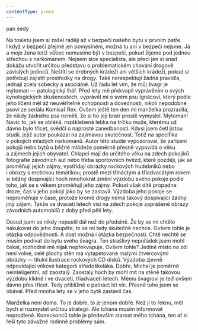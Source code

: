 ```yaml
---
contentType: prose
---
```


<section>

pan šedý

Na toaletu jsem si zašel raději až v bezpečí našeho bytu v prvním patře. I když v bezpečí zřejmě jen pomyslném, možná tu ani v bezpečí nejsme. Já a moje žena totiž vůbec nemusíme být v bezpečí, pokud žijeme pod jednou střechou s narkomanem. Nejsem sice specialista, ale přeci jen si snad dokážu utvořit určitou představu o problematickém chování drogově závislých jedinců. Neštítí se drobných krádeží ani větších krádeží, pokud si potřebují zajistit prostředky na drogy. Také nerespektují žádná pravidla, jednají zcela sobecky a asociálně. Už řadu let vím, že můj švagr je mýtoman — patologický lhář. Před lety mě překvapil vyprávěním o svých kynologických zkušenostech, vyprávěl mi o svém psu Ignácovi, který podle jeho líčení měl až neuvěřitelné schopnosti a dovednosti, nikoli nepodobné psovi ze seriálu Komisař Rex. Ovšem ještě ten den mi manželka prozradila, že nikdy žádného psa neměli, že si ho její bratr prostě vymyslel. Mýtoman! Navíc to, jak se obléká, rozšklebená lebka na tričku muže, kterému už dávno bylo třicet, svědčí o naprosté zanedbanosti. Kdysi jsem četl jistou studii, jejíž autor poukázal na zajímavou skutečnost. Totiž na specifika v pokojích mladých narkomanů. Autor této studie vypozoroval, že zařízení pokojů nebo bytů u běžné mládeže poměrně přesně vypovídá o věku a zájmech jejich obyvatel. Chlapci mají do určitého věku na zdech pokojíků fotografie závodních aut nebo třeba sportovních hvězd, které později, jak se proměňují jejich zájmy, vystřídají obrázky rockových hudebníků nebo i obrazy s erotickou tematikou; prostě mezi třináctým a třiadvacátým rokem si běžný dospívající hoch mnohokrát změní výzdobu svého pokoje podle toho, jak se s věkem proměňují jeho zájmy. Pokud však dítě propadne droze, čas v jeho pokoji jako by se zastavil. Výzdoba jeho pokoje se neproměňuje v čase, protože kromě drogy nemá takový dospívající žádný jiný zájem. Takže ve dvaceti letech visí na zdech pokoje zaprášené obrazy závodních automobilů z doby před pěti lety.

Dosud jsem se nikdy nepustil dál než do předsíně. Že by se mi chtělo nakukovat do jeho doupěte, to se mi tedy skutečně nechce. Ovšem tohle je otázka odpovědnosti. A dost možná i otázka bezpečnosti. Chtě nechtě se musím podívat do bytu svého švagra. Ten strašlivý nepořádek jsem mohl čekat, rozhodně mě nijak nepřekvapuje. Ovšem tohle? Jediné místo na zdi není volné, celé plochy stěn má vytapetované malými čtvercovými obrázky — titulní ilustrace rockových CD disků. Výzdoba zjevně odpovídající věkové kategorii středoškoláka. Dobře, Michal je poměrně neinteligentní, až zaostalý. Zaostalý hoch by mohl mít na stěně takovou výzdobu klidně i ve dvaceti, třiadvaceti letech. Mému švagrovi je teď ovšem dávno přes třicet. Tedy přibližně o patnáct let víc. Přesně toho jsem se obával. Před mnoha lety se v jeho bytě zastavil čas.

Manželka není doma. To je dobře, to je jenom dobře. Než jí to řeknu, měl bych si rozmyslet určitou strategii. Ale tchána musím informovat neprodleně. Koneckonců tohle je především starost mého tchána, ten ať si řeší tyto závažné rodinné problémy sám.

</section>
